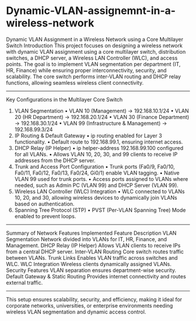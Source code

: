 # Dynamic-VLAN-assignemnt-in-a-wireless-network
Dynamic VLAN Assignment in a Wireless Network using a Core Multilayer Switch
Introduction
This project focuses on designing a wireless network with dynamic VLAN assignment using a core multilayer switch, distribution switches, a DHCP server, a Wireless LAN Controller (WLC), and access points. The goal is to implement VLAN segmentation per department (IT, HR, Finance) while ensuring proper interconnectivity, security, and scalability. The core switch performs inter-VLAN routing and DHCP relay functions, allowing seamless wireless client connectivity.
________________________________________
Key Configurations in the Multilayer Core Switch
1. VLAN Segmentation
•	VLAN 10 (Management) → 192.168.10.1/24
•	VLAN 20 (HR Department) → 192.168.20.1/24
•	VLAN 30 (Finance Department) → 192.168.30.1/24
•	VLAN 99 (Infrastructure & Management) → 192.168.99.3/24
2. IP Routing & Default Gateway
•	ip routing enabled for Layer 3 functionality.
•	Default route to 192.168.99.1, ensuring internet access.
3. DHCP Relay (IP Helper)
•	ip helper-address 192.168.99.100 configured for all VLANs.
•	Allows VLAN 10, 20, 30, and 99 clients to receive IP addresses from the DHCP server.
4. Trunk and Access Port Configuration
•	Trunk ports (Fa0/9, Fa0/10, Fa0/11, Fa0/12, Fa0/13, Fa0/24, Gi0/1) enable VLAN tagging.
•	Native VLAN 99 used for trunk ports.
•	Access ports assigned to VLANs where needed, such as Admin PC (VLAN 99) and DHCP Server (VLAN 99).
5. Wireless LAN Controller (WLC) Integration
•	WLC connected to VLANs 10, 20, and 30, allowing wireless devices to dynamically join VLANs based on authentication.
6. Spanning Tree Protocol (STP)
•	PVST (Per-VLAN Spanning Tree) Mode enabled to prevent loops.
________________________________________
Summary of Network Features Implemented
Feature	Description
VLAN Segmentation	Network divided into VLANs for IT, HR, Finance, and Management.
DHCP Relay (IP Helper)	Allows VLAN clients to receive IPs from a central DHCP server.
Inter-VLAN Routing	Core switch routes traffic between VLANs.
Trunk Links	Enables VLAN traffic across switches and WLC.
WLC Integration	Wireless clients dynamically assigned VLANs.
Security Features	VLAN separation ensures department-wise security.
Default Gateway & Static Routing	Provides internet connectivity and routes external traffic.
________________________________________
This setup ensures scalability, security, and efficiency, making it ideal for corporate networks, universities, or enterprise environments needing wireless VLAN segmentation and dynamic access control.

